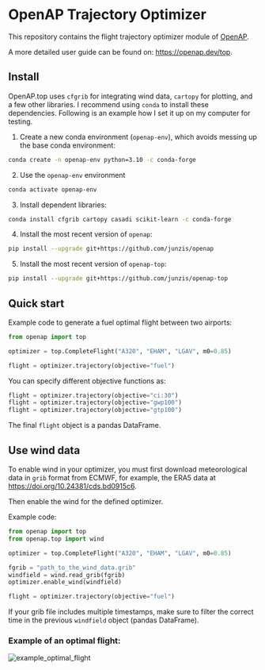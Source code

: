 # OpenAP Trajectory Optimizer

This repository contains the flight trajectory optimizer module of [OpenAP](https://github.com/junzis/openap).

A more detailed user guide can be found on: https://openap.dev/top.


## Install

OpenAP.top uses `cfgrib` for integrating wind data, `cartopy` for plotting, and a few other libraries. I recommend using `conda` to install these dependencies. Following is an example how I set it up on my computer for testing.

1. Create a new conda environment (`openap-env`), which avoids messing up the base conda environment:
```sh
conda create -n openap-env python=3.10 -c conda-forge
```
2. Use the `openap-env` environment
```sh
conda activate openap-env
```
3. Install dependent libraries:
```sh
conda install cfgrib cartopy casadi scikit-learn -c conda-forge
```
4. Install the most recent version of `openap`:
```sh
pip install --upgrade git+https://github.com/junzis/openap
```
5. Install the most recent version of `openap-top`:
```sh
pip install --upgrade git+https://github.com/junzis/openap-top
```


## Quick start

Example code to generate a fuel optimal flight between two airports:

```python
from openap import top

optimizer = top.CompleteFlight("A320", "EHAM", "LGAV", m0=0.85)

flight = optimizer.trajectory(objective="fuel")
```

You can specify different objective functions as:

```python
flight = optimizer.trajectory(objective="ci:30")
flight = optimizer.trajectory(objective="gwp100")
flight = optimizer.trajectory(objective="gtp100")
```

The final `flight` object is a pandas DataFrame.

## Use wind data

To enable wind in your optimizer, you must first download meteorological data in `grib` format from ECMWF, for example, the ERA5 data at https://doi.org/10.24381/cds.bd0915c6. 

Then enable the wind for the defined optimizer. 

Example code:

```python
from openap import top
from openap.top import wind

optimizer = top.CompleteFlight("A320", "EHAM", "LGAV", m0=0.85)

fgrib = "path_to_the_wind_data.grib"
windfield = wind.read_grib(fgrib)
optimizer.enable_wind(windfield)

flight = optimizer.trajectory(objective="fuel")
```

If your grib file includes multiple timestamps, make sure to filter the correct time in the previous `windfield` object (pandas DataFrame).


### Example of an optimal flight:

![example_optimal_flight](./docs/_static/optimal_flight_complete_example.png)
